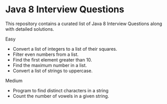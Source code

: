 # Java 8 Interview Questions

This repository contains a curated list of Java 8 Interview Questions along with detailed solutions.

Easy 
- Convert a list of integers to a list of their squares.
- Filter even numbers from a list.
- Find the first element greater than 10.
- Find the maximum number in a list.
- Convert a list of strings to uppercase.


Medium

- Program to find distinct characters in a string
- Count the number of vowels in a given string.
